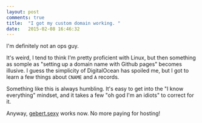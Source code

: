 ```yaml
---
layout: post
comments: true
title:  "I got my custom domain working. "
date:   2015-02-08 16:46:32
---
```


I'm definitely not an ops guy.  

It's weird, I tend to think I'm pretty proficient with Linux, but then something as somple as "setting up a domain name with Github pages" becomes illusive.  I guess the simplicity of DigitalOcean has spoiled me, but I got to learn a few things about `CNAME` and `A` records. 

Something like this is always humbling.  It's easy to get into the "I know everything" mindset, and it takes a few "oh god I'm an idiots" to correct for it. 

Anyway, [gebert.sexy](http://www.gebert.sexy) works now.  No more paying for hosting!

